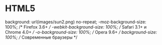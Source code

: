 # HTML5
background: url(images/sun2.png) no-repeat;
    -moz-background-size: 100%; /* Firefox 3.6+ */
    -webkit-background-size: 100%; /* Safari 3.1+ и Chrome 4.0+ */
    -o-background-size: 100%; /* Opera 9.6+ */
    background-size: 100%; /* Современные браузеры */
